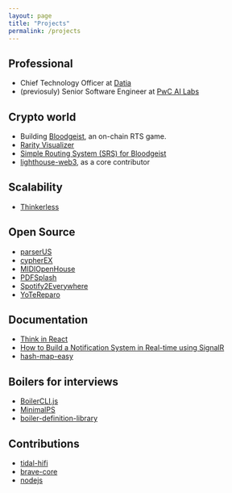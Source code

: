 ```yaml
---
layout: page
title: "Projects"
permalink: /projects
---
```


## Professional

- Chief Technology Officer at [Datia](https://datia.app)
- (previosuly) Senior Software Engineer at [PwC AI Labs](https://pwc.com)

## Crypto world

- Building [Bloodgeist](https://bloodgeist-web.azureedge.net/), an on-chain RTS game.
- [Rarity Visualizer](https://www.rarityvisualizer.com)
- [Simple Routing System (SRS) for Bloodgeist](https://github.com/Iron-GIant-Games/core-router)
- [lighthouse-web3](https://github.com/LighthouseWeb3), as a core contributor

## Scalability

- [Thinkerless](https://github.com/Warkanlock/thinkerless)

## Open Source

- [parserUS](https://github.com/Warkanlock/parserUS)
- [cypherEX](https://github.com/Warkanlock/cypherEX)
- [MIDIOpenHouse](https://github.com/Warkanlock/MIDIOpenHouse)
- [PDFSplash](https://github.com/Warkanlock/PDFSplash)
- [Spotify2Everywhere](https://github.com/Warkanlock/spotify2everywhere)
- [YoTeReparo](https://github.com/Warkanlock/YoTeReparo)

## Documentation

- [Think in React](https://github.com/Warkanlock/ThinkInReact)
- [How to Build a Notification System in Real-time using SignalR](https://nanobrasca.medium.com/how-to-build-a-real-time-notification-system-using-signalr-core-1fd4160454fa)
- [hash-map-easy](https://github.com/Warkanlock/hash-map-easy)

## Boilers for interviews

- [BoilerCLI.js](https://github.com/Warkanlock/BoilerCLI.js)
- [MinimalPS](https://github.com/Warkanlock/MinimalPS)
- [boiler-definition-library](https://github.com/Warkanlock/boiler-definition-library)

## Contributions

- [tidal-hifi](https://github.com/Warkanlock/tidal-hifi)
- [brave-core](https://github.com/brave/brave-core/pull/8172)
- [nodejs](hhttps://github.com/nodejs/node/commit/99b109f7f367c61c1524e8278a8277740b0ce0d1)
